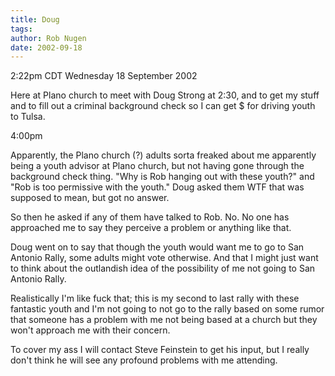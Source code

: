 ```yaml
---
title: Doug
tags: 
author: Rob Nugen
date: 2002-09-18
---
```


<p class=date>2:22pm CDT Wednesday 18 September 2002</p>

<p>Here at Plano church to meet with Doug Strong at 2:30, and to get
my stuff and to fill out a criminal background check so I can get $
for driving youth to Tulsa.</p>

<p class=date>4:00pm</p>

<p>Apparently, the Plano church (?) adults sorta freaked about me
apparently being a youth advisor at Plano church, but not having gone
through the background check thing.  "Why is Rob hanging out with
these youth?"  and "Rob is too permissive with the youth."  Doug asked
them WTF that was supposed to mean, but got no answer.</p>

<p>So then he asked if any of them have talked to Rob.  No.  No one
has approached me to say they perceive a problem or anything like
that.</p>

<p>Doug went on to say that though the youth would want me to go to
San Antonio Rally, some adults might vote otherwise.  And that I might
just want to think about the outlandish idea of the possibility of me
not going to San Antonio Rally.</p>

<p>Realistically I'm like fuck that; this is my second to last rally
with these fantastic youth and I'm not going to not go to the rally
based on some rumor that someone has a problem with me not being based
at a church but they won't approach me with their concern.</p>

<p>To cover my ass I will contact Steve Feinstein to get his input,
but I really don't think he will see any profound problems with me
attending.</p>
